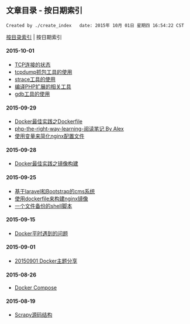## 文章目录 - 按日期索引

    Created by ./create_index   date: 2015年 10月 01日 星期四 16:54:22 CST

[按目录索引](0-index.md )  |  按日期索引


#### 2015-10-01

- [TCP连接的状态](linux/tcp-connection-status.md)
- [tcpdump抓包工具的使用](linux/tcpdump-tools.md)
- [strace工具的使用](linux/strace-tools.md)
- [编译PHP扩展的相关工具](linux/php-build-tools.md)
- [gdb工具的使用](linux/gdb-tools.md)

#### 2015-09-29

- [Docker最佳实践之Dockerfile](linux/docker/docker-best-practice-dockerfile.md)
- [php-the-right-way-learning-阅读笔记 By Alex](php/php-the-right-way-learning/alex.md)
- [使用变量来简化nginx配置文件](linux/nginx/nginx-conf-use-var.md)

#### 2015-09-28

- [Docker最佳实践之镜像构建](linux/docker/docker-best-practice-build.md)

#### 2015-09-25

- [基于laravel和Bootstrap的cms系统](php/laravel/laravel-bootstrapt-cms.md)
- [使用dockerfile来构建nginx镜像](linux/docker/nginx.md)
- [一个文件备份的shell脚本](linux/shell/files-backup.md)

#### 2015-09-15

- [Docker平时遇到的问题](linux/docker/docker-questions.md)

#### 2015-09-01

- [20150901 Docker主题分享](linux/docker/docker分享会.md)

#### 2015-08-26

- [Docker Compose](linux/docker/docker-compose.md)

#### 2015-08-19

- [Scrapy源码结构](python/scrapy/源码结构.md)
